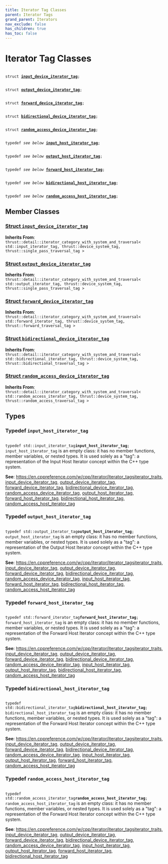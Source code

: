 ```yaml
---
title: Iterator Tag Classes
parent: Iterator Tags
grand_parent: Iterators
nav_exclude: false
has_children: true
has_toc: false
---
```


# Iterator Tag Classes

<code class="doxybook">
<span>struct <b><a href="/thrust/api/classes/structinput__device__iterator__tag.html">input&#95;device&#95;iterator&#95;tag</a></b>;</span>
<br>
<span>struct <b><a href="/thrust/api/classes/structoutput__device__iterator__tag.html">output&#95;device&#95;iterator&#95;tag</a></b>;</span>
<br>
<span>struct <b><a href="/thrust/api/classes/structforward__device__iterator__tag.html">forward&#95;device&#95;iterator&#95;tag</a></b>;</span>
<br>
<span>struct <b><a href="/thrust/api/classes/structbidirectional__device__iterator__tag.html">bidirectional&#95;device&#95;iterator&#95;tag</a></b>;</span>
<br>
<span>struct <b><a href="/thrust/api/classes/structrandom__access__device__iterator__tag.html">random&#95;access&#95;device&#95;iterator&#95;tag</a></b>;</span>
<br>
<span>typedef <i>see below</i> <b><a href="/thrust/api/groups/group__iterator__tag__classes.html#typedef-input_host_iterator_tag">input&#95;host&#95;iterator&#95;tag</a></b>;</span>
<br>
<span>typedef <i>see below</i> <b><a href="/thrust/api/groups/group__iterator__tag__classes.html#typedef-output_host_iterator_tag">output&#95;host&#95;iterator&#95;tag</a></b>;</span>
<br>
<span>typedef <i>see below</i> <b><a href="/thrust/api/groups/group__iterator__tag__classes.html#typedef-forward_host_iterator_tag">forward&#95;host&#95;iterator&#95;tag</a></b>;</span>
<br>
<span>typedef <i>see below</i> <b><a href="/thrust/api/groups/group__iterator__tag__classes.html#typedef-bidirectional_host_iterator_tag">bidirectional&#95;host&#95;iterator&#95;tag</a></b>;</span>
<br>
<span>typedef <i>see below</i> <b><a href="/thrust/api/groups/group__iterator__tag__classes.html#typedef-random_access_host_iterator_tag">random&#95;access&#95;host&#95;iterator&#95;tag</a></b>;</span>
</code>

## Member Classes

<h3 id="struct-input_device_iterator_tag">
<a href="/thrust/api/classes/structinput__device__iterator__tag.html">Struct <code>input&#95;device&#95;iterator&#95;tag</code>
</a>
</h3>

**Inherits From**:
`thrust::detail::iterator_category_with_system_and_traversal< std::input_iterator_tag, thrust::device_system_tag, thrust::single_pass_traversal_tag >`

<h3 id="struct-output_device_iterator_tag">
<a href="/thrust/api/classes/structoutput__device__iterator__tag.html">Struct <code>output&#95;device&#95;iterator&#95;tag</code>
</a>
</h3>

**Inherits From**:
`thrust::detail::iterator_category_with_system_and_traversal< std::output_iterator_tag, thrust::device_system_tag, thrust::single_pass_traversal_tag >`

<h3 id="struct-forward_device_iterator_tag">
<a href="/thrust/api/classes/structforward__device__iterator__tag.html">Struct <code>forward&#95;device&#95;iterator&#95;tag</code>
</a>
</h3>

**Inherits From**:
`thrust::detail::iterator_category_with_system_and_traversal< std::forward_iterator_tag, thrust::device_system_tag, thrust::forward_traversal_tag >`

<h3 id="struct-bidirectional_device_iterator_tag">
<a href="/thrust/api/classes/structbidirectional__device__iterator__tag.html">Struct <code>bidirectional&#95;device&#95;iterator&#95;tag</code>
</a>
</h3>

**Inherits From**:
`thrust::detail::iterator_category_with_system_and_traversal< std::bidirectional_iterator_tag, thrust::device_system_tag, thrust::bidirectional_traversal_tag >`

<h3 id="struct-random_access_device_iterator_tag">
<a href="/thrust/api/classes/structrandom__access__device__iterator__tag.html">Struct <code>random&#95;access&#95;device&#95;iterator&#95;tag</code>
</a>
</h3>

**Inherits From**:
`thrust::detail::iterator_category_with_system_and_traversal< std::random_access_iterator_tag, thrust::device_system_tag, thrust::random_access_traversal_tag >`


## Types

<h3 id="typedef-input_host_iterator_tag">
Typedef <code>input&#95;host&#95;iterator&#95;tag</code>
</h3>

<code class="doxybook">
<span>typedef std::input_iterator_tag<b>input_host_iterator_tag</b>;</span></code>
<code>input&#95;host&#95;iterator&#95;tag</code> is an empty class: it has no member functions, member variables, or nested types. It is used solely as a "tag": a representation of the Input Host Iterator concept within the C++ type system.

**See**:
<a href="https://en.cppreference.com/w/cpp/iterator/iterator_tags">https://en.cppreference.com/w/cpp/iterator/iterator_tags</a><a href="/thrust/api/classes/structiterator__traits.html">iterator_traits</a>, <a href="/thrust/api/classes/structinput__device__iterator__tag.html">input_device_iterator_tag</a>, <a href="/thrust/api/classes/structoutput__device__iterator__tag.html">output_device_iterator_tag</a>, <a href="/thrust/api/classes/structforward__device__iterator__tag.html">forward_device_iterator_tag</a>, <a href="/thrust/api/classes/structbidirectional__device__iterator__tag.html">bidirectional_device_iterator_tag</a>, <a href="/thrust/api/classes/structrandom__access__device__iterator__tag.html">random_access_device_iterator_tag</a>, <a href="/thrust/api/groups/group__iterator__tag__classes.html#typedef-output_host_iterator_tag">output_host_iterator_tag</a>, <a href="/thrust/api/groups/group__iterator__tag__classes.html#typedef-forward_host_iterator_tag">forward_host_iterator_tag</a>, <a href="/thrust/api/groups/group__iterator__tag__classes.html#typedef-bidirectional_host_iterator_tag">bidirectional_host_iterator_tag</a>, <a href="/thrust/api/groups/group__iterator__tag__classes.html#typedef-random_access_host_iterator_tag">random_access_host_iterator_tag</a>

<h3 id="typedef-output_host_iterator_tag">
Typedef <code>output&#95;host&#95;iterator&#95;tag</code>
</h3>

<code class="doxybook">
<span>typedef std::output_iterator_tag<b>output_host_iterator_tag</b>;</span></code>
<code>output&#95;host&#95;iterator&#95;tag</code> is an empty class: it has no member functions, member variables, or nested types. It is used solely as a "tag": a representation of the Output Host Iterator concept within the C++ type system.

**See**:
<a href="https://en.cppreference.com/w/cpp/iterator/iterator_tags">https://en.cppreference.com/w/cpp/iterator/iterator_tags</a><a href="/thrust/api/classes/structiterator__traits.html">iterator_traits</a>, <a href="/thrust/api/classes/structinput__device__iterator__tag.html">input_device_iterator_tag</a>, <a href="/thrust/api/classes/structoutput__device__iterator__tag.html">output_device_iterator_tag</a>, <a href="/thrust/api/classes/structforward__device__iterator__tag.html">forward_device_iterator_tag</a>, <a href="/thrust/api/classes/structbidirectional__device__iterator__tag.html">bidirectional_device_iterator_tag</a>, <a href="/thrust/api/classes/structrandom__access__device__iterator__tag.html">random_access_device_iterator_tag</a>, <a href="/thrust/api/groups/group__iterator__tag__classes.html#typedef-input_host_iterator_tag">input_host_iterator_tag</a>, <a href="/thrust/api/groups/group__iterator__tag__classes.html#typedef-forward_host_iterator_tag">forward_host_iterator_tag</a>, <a href="/thrust/api/groups/group__iterator__tag__classes.html#typedef-bidirectional_host_iterator_tag">bidirectional_host_iterator_tag</a>, <a href="/thrust/api/groups/group__iterator__tag__classes.html#typedef-random_access_host_iterator_tag">random_access_host_iterator_tag</a>

<h3 id="typedef-forward_host_iterator_tag">
Typedef <code>forward&#95;host&#95;iterator&#95;tag</code>
</h3>

<code class="doxybook">
<span>typedef std::forward_iterator_tag<b>forward_host_iterator_tag</b>;</span></code>
<code>forward&#95;host&#95;iterator&#95;tag</code> is an empty class: it has no member functions, member variables, or nested types. It is used solely as a "tag": a representation of the Forward Host Iterator concept within the C++ type system.

**See**:
<a href="https://en.cppreference.com/w/cpp/iterator/iterator_tags">https://en.cppreference.com/w/cpp/iterator/iterator_tags</a><a href="/thrust/api/classes/structiterator__traits.html">iterator_traits</a>, <a href="/thrust/api/classes/structinput__device__iterator__tag.html">input_device_iterator_tag</a>, <a href="/thrust/api/classes/structoutput__device__iterator__tag.html">output_device_iterator_tag</a>, <a href="/thrust/api/classes/structforward__device__iterator__tag.html">forward_device_iterator_tag</a>, <a href="/thrust/api/classes/structbidirectional__device__iterator__tag.html">bidirectional_device_iterator_tag</a>, <a href="/thrust/api/classes/structrandom__access__device__iterator__tag.html">random_access_device_iterator_tag</a>, <a href="/thrust/api/groups/group__iterator__tag__classes.html#typedef-input_host_iterator_tag">input_host_iterator_tag</a>, <a href="/thrust/api/groups/group__iterator__tag__classes.html#typedef-output_host_iterator_tag">output_host_iterator_tag</a>, <a href="/thrust/api/groups/group__iterator__tag__classes.html#typedef-bidirectional_host_iterator_tag">bidirectional_host_iterator_tag</a>, <a href="/thrust/api/groups/group__iterator__tag__classes.html#typedef-random_access_host_iterator_tag">random_access_host_iterator_tag</a>

<h3 id="typedef-bidirectional_host_iterator_tag">
Typedef <code>bidirectional&#95;host&#95;iterator&#95;tag</code>
</h3>

<code class="doxybook">
<span>typedef std::bidirectional_iterator_tag<b>bidirectional_host_iterator_tag</b>;</span></code>
<code>bidirectional&#95;host&#95;iterator&#95;tag</code> is an empty class: it has no member functions, member variables, or nested types. It is used solely as a "tag": a representation of the Forward Host Iterator concept within the C++ type system.

**See**:
<a href="https://en.cppreference.com/w/cpp/iterator/iterator_tags">https://en.cppreference.com/w/cpp/iterator/iterator_tags</a><a href="/thrust/api/classes/structiterator__traits.html">iterator_traits</a>, <a href="/thrust/api/classes/structinput__device__iterator__tag.html">input_device_iterator_tag</a>, <a href="/thrust/api/classes/structoutput__device__iterator__tag.html">output_device_iterator_tag</a>, <a href="/thrust/api/classes/structforward__device__iterator__tag.html">forward_device_iterator_tag</a>, <a href="/thrust/api/classes/structbidirectional__device__iterator__tag.html">bidirectional_device_iterator_tag</a>, <a href="/thrust/api/classes/structrandom__access__device__iterator__tag.html">random_access_device_iterator_tag</a>, <a href="/thrust/api/groups/group__iterator__tag__classes.html#typedef-input_host_iterator_tag">input_host_iterator_tag</a>, <a href="/thrust/api/groups/group__iterator__tag__classes.html#typedef-output_host_iterator_tag">output_host_iterator_tag</a>, <a href="/thrust/api/groups/group__iterator__tag__classes.html#typedef-forward_host_iterator_tag">forward_host_iterator_tag</a>, <a href="/thrust/api/groups/group__iterator__tag__classes.html#typedef-random_access_host_iterator_tag">random_access_host_iterator_tag</a>

<h3 id="typedef-random_access_host_iterator_tag">
Typedef <code>random&#95;access&#95;host&#95;iterator&#95;tag</code>
</h3>

<code class="doxybook">
<span>typedef std::random_access_iterator_tag<b>random_access_host_iterator_tag</b>;</span></code>
<code>random&#95;access&#95;host&#95;iterator&#95;tag</code> is an empty class: it has no member functions, member variables, or nested types. It is used solely as a "tag": a representation of the Forward Host Iterator concept within the C++ type system.

**See**:
<a href="https://en.cppreference.com/w/cpp/iterator/iterator_tags">https://en.cppreference.com/w/cpp/iterator/iterator_tags</a><a href="/thrust/api/classes/structiterator__traits.html">iterator_traits</a>, <a href="/thrust/api/classes/structinput__device__iterator__tag.html">input_device_iterator_tag</a>, <a href="/thrust/api/classes/structoutput__device__iterator__tag.html">output_device_iterator_tag</a>, <a href="/thrust/api/classes/structforward__device__iterator__tag.html">forward_device_iterator_tag</a>, <a href="/thrust/api/classes/structbidirectional__device__iterator__tag.html">bidirectional_device_iterator_tag</a>, <a href="/thrust/api/classes/structrandom__access__device__iterator__tag.html">random_access_device_iterator_tag</a>, <a href="/thrust/api/groups/group__iterator__tag__classes.html#typedef-input_host_iterator_tag">input_host_iterator_tag</a>, <a href="/thrust/api/groups/group__iterator__tag__classes.html#typedef-output_host_iterator_tag">output_host_iterator_tag</a>, <a href="/thrust/api/groups/group__iterator__tag__classes.html#typedef-forward_host_iterator_tag">forward_host_iterator_tag</a>, <a href="/thrust/api/groups/group__iterator__tag__classes.html#typedef-bidirectional_host_iterator_tag">bidirectional_host_iterator_tag</a>


